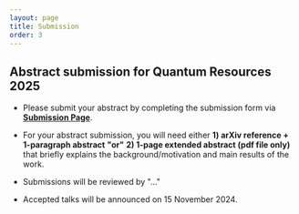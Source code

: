 ```yaml
---
layout: page
title: Submission
order: 3
---
```


## Abstract submission for Quantum Resources 2025

* Please submit your abstract by completing the submission form via <a href="https://forms.gle/U573dXqnVY5tpC9F9">**Submission Page**</a>.

* For your abstract submission, you will need either **1) arXiv reference + 1-paragraph abstract** **"or"** **2) 1-page extended abstract (pdf file only)** that briefly explains the background/motivation and main results of the work.

* Submissions will be reviewed by "..."

* Accepted talks will be announced on 15 November 2024.
